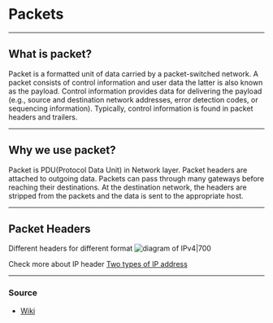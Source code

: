 # Packets


- --
## What is packet?
 Packet is a formatted unit of data carried by a packet-switched network. A packet consists of control information and user data the latter is also known as the payload. Control information provides data for delivering the payload (e.g., source and destination network addresses, error detection codes, or sequencing information). Typically, control information is found in packet headers and trailers.
- --
## Why we use packet?
Packet is PDU(Protocol Data Unit) in Network layer.
Packet headers are attached to outgoing data. Packets can pass through many gateways before reaching their destinations.  At the destination network, the headers are stripped from the packets and the data is sent to the appropriate host.
- --
## Packet Headers
Different headers for different format
![diagram of IPv4|700](https://erg.abdn.ac.uk/users/gorry/course/images/ip-header.gif)

Check more about IP header [Two types of IP address](IP.md#Two%20types%20of%20IP%20address)
- --
### Source
- [Wiki](https://en.wikipedia.org/wiki/Network_packet)